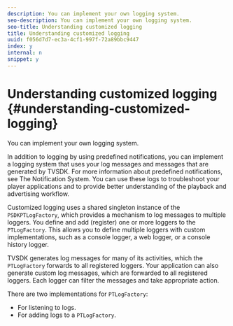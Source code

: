 ```yaml
---
description: You can implement your own logging system.
seo-description: You can implement your own logging system.
seo-title: Understanding customized logging
title: Understanding customized logging
uuid: f056d7d7-ec3a-4cf1-997f-72a89bbc9447
index: y
internal: n
snippet: y
---
```


# Understanding customized logging {#understanding-customized-logging}

You can implement your own logging system.

In addition to logging by using predefined notifications, you can implement a logging system that uses your log messages and messages that are generated by TVSDK. For more information about predefined notifications, see The Notification System. You can use these logs to troubleshoot your player applications and to provide better understanding of the playback and advertising workflow.

Customized logging uses a shared singleton instance of the `PSDKPTLogFactory`, which provides a mechanism to log messages to multiple loggers. You define and add (register) one or more loggers to the `PTLogFactory`. This allows you to define multiple loggers with custom implementations, such as a console logger, a web logger, or a console history logger.

TVSDK generates log messages for many of its activities, which the `PTLogFactory` forwards to all registered loggers. Your application can also generate custom log messages, which are forwarded to all registered loggers. Each logger can filter the messages and take appropriate action.

There are two implementations for `PTLogFactory`:

* For listening to logs. 
* For adding logs to a `PTLogFactory`.